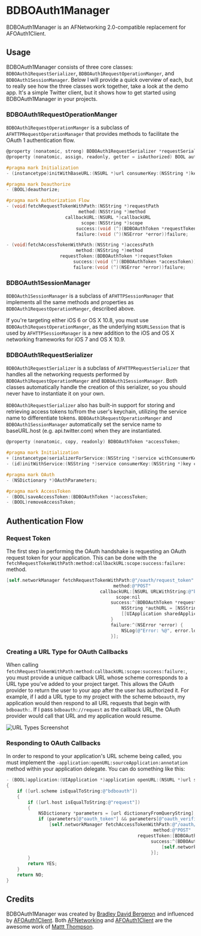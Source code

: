 # BDBOAuth1Manager

BDBOAuth1Manager is an AFNetworking 2.0-compatible replacement for AFOAuth1Client.

## Usage

BDBOAuth1Manager consists of three core classes: `BDBOAuth1RequestSerializer`, `BDBOAuth1RequestOperationManger`, and `BDBOAuth1SessionManager`. Below I will provide a quick overview of each, but to really see how the three classes work together, take a look at the demo app. It's a simple Twitter client, but it shows how to get started using BDBOAuth1Manager in your projects.

### BDBOAuth1RequestOperationManger

`BDBOAuth1RequestOperationManger` is a subclass of `AFHTTPRequestOperationManager` that provides methods to facilitate the OAuth 1 authentication flow.

```objective-c
@property (nonatomic, strong) BDBOAuth1RequestSerializer *requestSerializer;
@property (nonatomic, assign, readonly, getter = isAuthorized) BOOL authorized;

#pragma mark Initialization
- (instancetype)initWithBaseURL:(NSURL *)url consumerKey:(NSString *)key consumerSecret:(NSString *)secret;

#pragma mark Deauthorize
- (BOOL)deauthorize;

#pragma mark Authorization Flow
- (void)fetchRequestTokenWithPath:(NSString *)requestPath
                           method:(NSString *)method
                      callbackURL:(NSURL *)callbackURL
                            scope:(NSString *)scope
                          success:(void (^)(BDBOAuthToken *requestToken))success
                          failure:(void (^)(NSError *error))failure;

- (void)fetchAccessTokenWithPath:(NSString *)accessPath
                          method:(NSString *)method
                    requestToken:(BDBOAuthToken *)requestToken
                         success:(void (^)(BDBOAuthToken *accessToken))success
                         failure:(void (^)(NSError *error))failure;
```

### BDBOAuth1SessionManager

`BDBOAuth1SessionManager` is a subclass of `AFHTTPSessionManager` that implements all the same methods and properties as `BDBOAuth1RequestOperationManger`, described above.

If you're targeting either iOS 6 or OS X 10.8, you must use `BDBOAuth1RequestOperationManger`, as the underlying `NSURLSession` that is used by `AFHTTPSessionManager` is a new addition to the iOS and OS X networking frameworks for iOS 7 and OS X 10.9.

### BDBOAuth1RequestSerializer

`BDBOAuth1RequestSerializer` is a subclass of `AFHTTPRequestSerializer` that handles all the networking requests performed by `BDBOAuth1RequestOperationManger` and `BDBOAuth1SessionManager`. Both classes automatically handle the creation of this serializer, so you should never have to instantiate it on your own.

`BDBOAuth1RequestSerializer` also has built-in support for storing and retrieving access tokens to/from the user's keychain, utilizing the service name to differentiate tokens. `BDBOAuth1RequestOperationManger` and `BDBOAuth1SessionManager` automatically set the service name to baseURL.host (e.g. api.twitter.com) when they are instantiated.

```objective-c
@property (nonatomic, copy, readonly) BDBOAuthToken *accessToken;

#pragma mark Initialization
+ (instancetype)serializerForService:(NSString *)service withConsumerKey:(NSString *)key consumerSecret:(NSString *)secret;
- (id)initWithService:(NSString *)service consumerKey:(NSString *)key consumerSecret:(NSString *)secret;

#pragma mark OAuth
- (NSDictionary *)OAuthParameters;

#pragma mark AccessToken
- (BOOL)saveAccessToken:(BDBOAuthToken *)accessToken;
- (BOOL)removeAccessToken;
```

## Authentication Flow

### Request Token

The first step in performing the OAuth handshake is requesting an OAuth request token for your application. This can be done with the `fetchRequestTokenWithPath:method:callbackURL:scope:success:failure:` method.

```objective-c
[self.networkManager fetchRequestTokenWithPath:@"/oauth/request_token"
                                        method:@"POST"
                                   callbackURL:[NSURL URLWithString:@"bdboauth://request"]
                                         scope:nil
                                       success:^(BDBOAuthToken *requestToken) {
                                           NSString *authURL = [NSString stringWithFormat:@"https://api.twitter.com/oauth/authorize?oauth_token=%@", requestToken.token];
                                           [[UIApplication sharedApplication] openURL:[NSURL URLWithString:authURL]];
                                       }
                                       failure:^(NSError *error) {
                                           NSLog(@"Error: %@", error.localizedDescription);
                                       }];
``` 

### Creating a URL Type for OAuth Callbacks
When calling `fetchRequestTokenWithPath:method:callbackURL:scope:success:failure:`, you must provide a unique callback URL whose scheme corresponds to a URL type you've added to your project target. This allows the OAuth provider to return the user to your app after the user has authorized it. For example, if I add a URL type to my project with the scheme `bdboauth`, my application would then respond to all URL requests that begin with `bdboauth:`. If I pass `bdboauth://request` as the callback URL, the OAuth provider would call that URL and my application would resume.

![URL Types Screenshot](https://dl.dropboxusercontent.com/u/6225/GitHub/BDBOAuth1Manager/urltypes.png)

### Responding to OAuth Callbacks

In order to respond to your application's URL scheme being called, you must implement the `-application:openURL:sourceApplication:annotation` method within your application delegate. You can do something like this:

```objective-c
- (BOOL)application:(UIApplication *)application openURL:(NSURL *)url sourceApplication:(NSString *)sourceApplication annotation:(id)annotation
{
    if ([url.scheme isEqualToString:@"bdboauth"])
    {
        if ([url.host isEqualToString:@"request"])
        {
            NSDictionary *parameters = [url dictionaryFromQueryString];
            if (parameters[@"oauth_token"] && parameters[@"oauth_verifier"])
                [self.networkManager fetchAccessTokenWithPath:@"/oauth/access_token"
                                                       method:@"POST"
                                                 requestToken:[BDBOAuthToken tokenWithQueryString:url.query]
                                                      success:^(BDBOAuthToken *accessToken) {
                                                          [self.networkManager.requestSerializer saveAccessToken:accessToken];
                                                      }];
        }
        return YES;
    }
    return NO;
}
```

## Credits

BDBOAuth1Manager was created by [Bradley David Bergeron](http://www.bradbergeron.com) and influenced by [AFOAuth1Client](https://github.com/AFNetworking/AFOAuth1Client). Both [AFNetworking](https://github.com/AFNetworking/AFNetworking) and [AFOAuth1Client](https://github.com/AFNetworking/AFOAuth1Client) are the awesome work of [Mattt Thompson](https://github.com/mattt).

